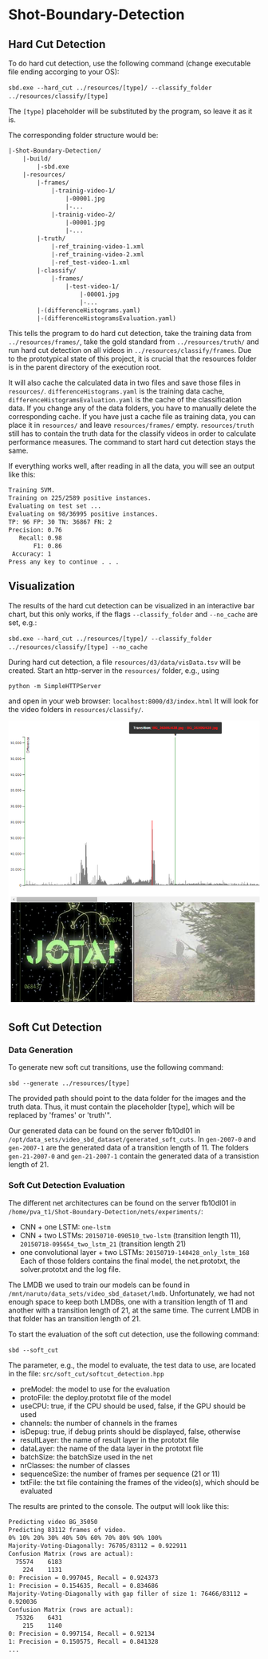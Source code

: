 # Shot-Boundary-Detection

## Hard Cut Detection

To do hard cut detection, use the following command (change executable file ending accorging to your OS):

`sbd.exe --hard_cut ../resources/[type]/ --classify_folder ../resources/classify/[type]`

The `[type]` placeholder will be substituted by the program, so leave it as it is.

The corresponding folder structure would be:
    
    |-Shot-Boundary-Detection/
        |-build/
            |-sbd.exe
        |-resources/
            |-frames/
                |-trainig-video-1/
                    |-00001.jpg
                    |-...
                |-trainig-video-2/
                    |-00001.jpg
                    |-...
            |-truth/
                |-ref_training-video-1.xml
                |-ref_training-video-2.xml
                |-ref_test-video-1.xml
            |-classify/
                |-frames/
                    |-test-video-1/
                        |-00001.jpg
                        |-...
            |-(differenceHistograms.yaml)
            |-(differenceHistogramsEvaluation.yaml)
            
This tells the program to do hard cut detection, take the training data from `../resources/frames/`, take the gold standard from `../resources/truth/` and run hard cut detection on all videos in `../resources/classify/frames`.
Due to the prototypical state of this project, it is crucial that the resources folder is in the parent directory of the execution root.

It will also cache the calculated data in two files and save those files in `resources/`. `differenceHistograms.yaml` is the training data cache, `differenceHistogramsEvaluation.yaml` is the cache of the classification data. If you change any of the data folders, you have to manually delete the corresponding cache. 
If you have just a cache file as training data, you can place it in `resources/` and leave `resources/frames/` empty. `resources/truth` still has to contain the truth data for the classify videos in order to calculate performance measures. The command to start hard cut detection stays the same.

If everything works well, after reading in all the data, you will see an output like this:
    
    Training SVM.
    Training on 225/2589 positive instances.
    Evaluating on test set ...
    Evaluating on 98/36995 positive instances.
    TP: 96 FP: 30 TN: 36867 FN: 2
    Precision: 0.76
       Recall: 0.98
           F1: 0.86
     Accuracy: 1
    Press any key to continue . . .
    
## Visualization
The results of the hard cut detection can be visualized in an interactive bar chart, but this only works, if the flags `--classify_folder` and `--no_cache` are set, e.g.:

`sbd.exe --hard_cut ../resources/[type]/ --classify_folder ../resources/classify/[type] --no_cache`

During hard cut detection, a file `resources/d3/data/visData.tsv` will be created. Start an http-server in the `resources/` folder, e.g., using

    python -m SimpleHTTPServer
    
and open in your web browser: `localhost:8000/d3/index.html`
It will look for the video folders in `resources/classify/`.

![Hard Cut Visualization](paper/images/hard_cut_visualization.png?raw=true "Hard Cut Visualization")

## Soft Cut Detection

### Data Generation

To generate new soft cut transitions, use the following command:

`sbd --generate ../resources/[type]`

The provided path should point to the data folder for the images and the truth data.
Thus, it must contain the placeholder [type], which will be replaced by 'frames' or 'truth'".

Our generated data can be found on the server fb10dl01 in `/opt/data_sets/video_sbd_dataset/generated_soft_cuts`.
In `gen-2007-0` and `gen-2007-1` are the generated data of a transition length of 11.
The folders `gen-21-2007-0` and `gen-21-2007-1` contain the generated data of a transistion length of 21.

### Soft Cut Detection Evaluation

The different net architectures can be found on the server fb10dl01 in `/home/pva_t1/Shot-Boundary-Detection/nets/experiments/`:
- CNN + one LSTM: `one-lstm`
- CNN + two LSTMs: `20150710-090510_two-lstm` (transition length 11), `20150718-095654_two_lstm_21` (transition length 21)
- one convolutional layer + two LSTMs: `20150719-140428_only_lstm_168`
Each of those folders contains the final model, the net.prototxt, the solver.prototxt and the log file.

The LMDB we used to train our models can be found in `/mnt/naruto/data_sets/video_sbd_dataset/lmdb`.
Unfortunately, we had not enough space to keep both LMDBs, one with a transition length of 11 and another with a transition length of 21, at the same time.
The current LMDB in that folder has an transition length of 21.

To start the evaluation of the soft cut detection, use the following command:

`sbd --soft_cut`

The parameter, e.g., the model to evaluate, the test data to use, are located in the file: `src/soft_cut/softcut_detection.hpp`
- preModel: the model to use for the evaluation
- protoFile: the deploy.prototxt file of the model
- useCPU: true, if the CPU should be used, false, if the GPU should be used
- channels: the number of channels in the frames
- isDepug: true, if debug prints should be displayed, false, otherwise
- resultLayer: the name of result layer in the prototxt file
- dataLayer: the name of the data layer in the prototxt file
- batchSize: the batchSize used in the net
- nrClasses: the number of classes
- sequenceSize: the number of frames per sequence (21 or 11)
- txtFile: the txt file containing the frames of the video(s), which should be evaluated

The results are printed to the console.
The output will look like this:

	Predicting video BG_35050
	Predicting 83112 frames of video.
	0% 10% 20% 30% 40% 50% 60% 70% 80% 90% 100%
	Majority-Voting-Diagonally: 76705/83112 = 0.922911
	Confusion Matrix (rows are actual):
	  75574    6183
	    224    1131
	0: Precision = 0.997045, Recall = 0.924373
	1: Precision = 0.154635, Recall = 0.834686
	Majority-Voting-Diagonally with gap filler of size 1: 76466/83112 = 0.920036
	Confusion Matrix (rows are actual):
	  75326    6431
	    215    1140
	0: Precision = 0.997154, Recall = 0.92134
	1: Precision = 0.150575, Recall = 0.841328
	...


